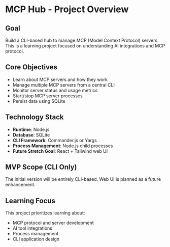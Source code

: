 # MCP Hub - Project Overview

## Goal
Build a CLI-based hub to manage MCP (Model Context Protocol) servers. This is a learning project focused on understanding AI integrations and MCP protocol.

## Core Objectives
- Learn about MCP servers and how they work
- Manage multiple MCP servers from a central CLI
- Monitor server status and usage metrics
- Start/stop MCP server processes
- Persist data using SQLite

## Technology Stack
- **Runtime**: Node.js
- **Database**: SQLite
- **CLI Framework**: Commander.js or Yargs
- **Process Management**: Node.js child processes
- **Future Stretch Goal**: React + Tailwind web UI

## MVP Scope (CLI Only)
The initial version will be entirely CLI-based. Web UI is planned as a future enhancement.

## Learning Focus
This project prioritizes learning about:
- MCP protocol and server development
- AI tool integrations
- Process management
- CLI application design